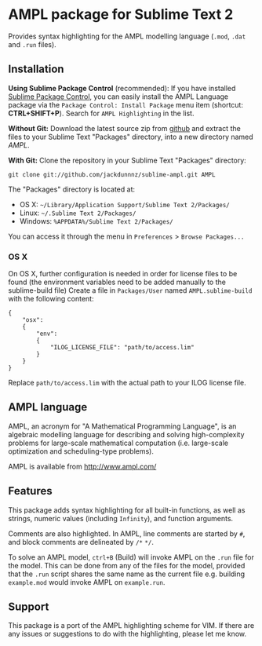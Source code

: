 # AMPL package for Sublime Text 2

Provides syntax highlighting for the AMPL modelling language (`.mod`, `.dat` and `.run` files).

## Installation

**Using Sublime Package Control** (recommended): If you have installed [Sublime Package Control](http://wbond.net/sublime_packages/package_control), you can easily install the AMPL Language package via the `Package Control: Install Package` menu item (shortcut: **CTRL+SHIFT+P**). Search for `AMPL Highlighting` in the list.

**Without Git:** Download the latest source zip from [github](https://github.com/jackdunnnz/sublime-ampl/tarball/master) and extract the files to your Sublime Text "Packages" directory, into a new directory named *AMPL*.

**With Git:** Clone the repository in your Sublime Text "Packages" directory:

    git clone git://github.com/jackdunnnz/sublime-ampl.git AMPL

The "Packages" directory is located at:

* OS X:
    `~/Library/Application Support/Sublime Text 2/Packages/`
* Linux:
    `~/.Sublime Text 2/Packages/`
* Windows:
    `%APPDATA%/Sublime Text 2/Packages/`

You can access it through the menu in `Preferences` > `Browse Packages...`

### OS X

On OS X, further configuration is needed in order for license files to be found (the environment variables need to be added manually to the sublime-build file) Create a file in `Packages/User` named `AMPL.sublime-build` with the following content:

    {
        "osx":
        {
            "env":
            {
                "ILOG_LICENSE_FILE": "path/to/access.lim"
            }
        }
    }

Replace `path/to/access.lim` with the actual path to your ILOG license file.

## AMPL language

AMPL, an acronym for "A Mathematical Programming Language", is an algebraic modelling language for describing and solving high-complexity problems for large-scale mathematical computation (i.e. large-scale optimization and scheduling-type problems).

AMPL is available from http://www.ampl.com/

## Features

This package adds syntax highlighting for all built-in functions, as well as strings, numeric values (including `Infinity`), and function arguments.

Comments are also highlighted. In AMPL, line comments are started by `#`, and block comments are delineated by `/*` `*/`.

To solve an AMPL model, `ctrl+B` (Build) will invoke AMPL on the `.run` file for the model. This can be done from any of the files for the model, provided that the `.run` script shares the same name as the current file e.g. building `example.mod` would invoke AMPL on `example.run`.

## Support

This package is a port of the AMPL highlighting scheme for VIM. If there are any issues or suggestions to do with the highlighting, please let me know.
